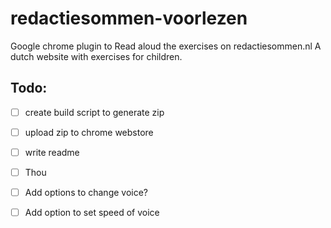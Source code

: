 # redactiesommen-voorlezen

Google chrome plugin to Read aloud the exercises on redactiesommen.nl
A dutch website with exercises for children.


## Todo:

- [ ] create build script to generate zip
- [ ] upload zip to chrome webstore
- [ ] write readme
- [ ] Thou

- [ ] Add options to change voice?
- [ ] Add option to set speed of voice
